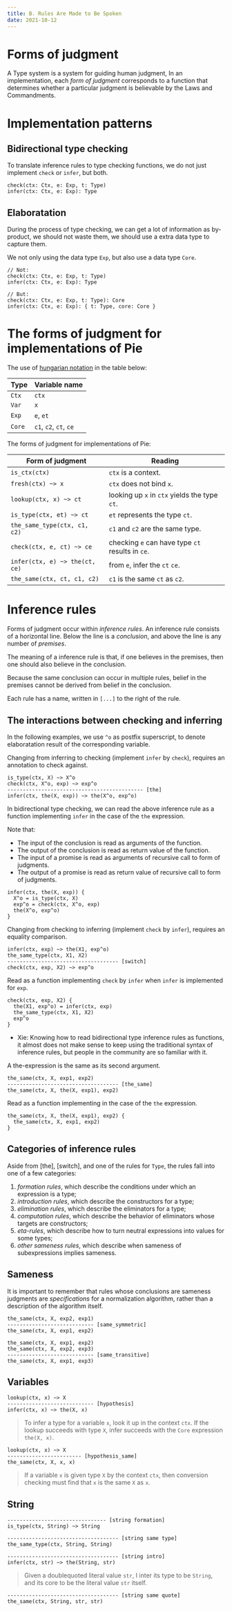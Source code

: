 ```yaml
---
title: B. Rules Are Made to Be Spoken
date: 2021-10-12
---
```


# Forms of judgment

A Type system is a system for guiding human judgment,
In an implementation, each _form of judgment_
corresponds to a function that determines
whether a particular judgment is believable
by the Laws and Commandments.

# Implementation patterns

## Bidirectional type checking

To translate inference rules to type checking functions,
we do not just implement `check` or `infer`, but both.

```
check(ctx: Ctx, e: Exp, t: Type)
infer(ctx: Ctx, e: Exp): Type
```

## Elaboratation

During the process of type checking, we can get a lot of information as by-product,
we should not waste them, we should use a extra data type to capture them.

We not only using the data type `Exp`, but also use a data type `Core`.

```
// Not:
check(ctx: Ctx, e: Exp, t: Type)
infer(ctx: Ctx, e: Exp): Type

// But:
check(ctx: Ctx, e: Exp, t: Type): Core
infer(ctx: Ctx, e: Exp): { t: Type, core: Core }
```

# The forms of judgment for implementations of Pie

The use of [hungarian notation][] in the table below:

| Type   | Variable name          |
| ------ | ---------------------- |
| `Ctx`  | `ctx`                  |
| `Var`  | `x`                    |
| `Exp`  | `e`, `et`              |
| `Core` | `c1`, `c2`, `ct`, `ce` |

[hungarian notation]: https://en.wikipedia.org/wiki/Hungarian_notation

The forms of judgment for implementations of Pie:

| Form of judgment               | Reading                                          |
| ------------------------------ | ------------------------------------------------ |
| `is_ctx(ctx)`                  | `ctx` is a context.                              |
| `fresh(ctx) ~> x`              | `ctx` does not bind `x`.                         |
| `lookup(ctx, x) ~> ct`         | looking up `x` in `ctx` yields the type `ct`.    |
| `is_type(ctx, et) ~> ct`       | `et` represents the type `ct`.                   |
| `the_same_type(ctx, c1, c2)`   | `c1` and `c2` are the same type.                 |
| `check(ctx, e, ct) ~> ce`      | checking `e` can have type `ct` results in `ce`. |
| `infer(ctx, e) ~> the(ct, ce)` | from `e`, infer the `ct` `ce`.                   |
| `the_same(ctx, ct, c1, c2)`    | `c1` is the same `ct` as `c2`.                   |

# Inference rules

Forms of judgment occur within _inference rules_.
An inference rule consists of a horizontal line.
Below the line is a _conclusion_, and above the line
is any number of _premises_.

The meaning of a inference rule is that,
if one believes in the premises,
then one should also believe in the conclusion.

Because the same conclusion can occur in multiple rules,
belief in the premises cannot be derived from belief in the conclusion.

Each rule has a name, written in `[...]` to the right of the rule.

## The interactions between checking and inferring

In the following examples, we use `^o` as postfix superscript,
to denote elaboratation result of the corresponding variable.

Changing from inferring to checking (implement `infer` by `check`),
requires an annotation to check against.

```
is_type(ctx, X) ~> X^o
check(ctx, X^o, exp) ~> exp^o
-------------------------------------------- [the]
infer(ctx, the(X, exp)) ~> the(X^o, exp^o)
```

In bidirectional type checking,
we can read the above inference rule as a function
implementing `infer` in the case of the `the` expression.

Note that:

- The input of the conclusion is read as arguments of the function.
- The output of the conclusion is read as return value of the function.
- The input of a promise is read as arguments of recursive call to form of judgments.
- The output of a promise is read as return value of recursive call to form of judgments.

```
infer(ctx, the(X, exp)) {
  X^o = is_type(ctx, X)
  exp^o = check(ctx, X^o, exp)
  the(X^o, exp^o)
}
```

Changing from checking to inferring (implement `check` by `infer`),
requires an equality comparison.

```
infer(ctx, exp) ~> the(X1, exp^o)
the_same_type(ctx, X1, X2)
------------------------------------ [switch]
check(ctx, exp, X2) ~> exp^o
```

Read as a function implementing `check` by `infer`
when `infer` is implemented for `exp`.

```
check(ctx, exp, X2) {
  the(X1, exp^o) = infer(ctx, exp)
  the_same_type(ctx, X1, X2)
  exp^o
}
```

- Xie: Knowing how to read bidirectional type inference rules as functions,
  it almost does not make sense to keep using the traditional syntax of inference rules,
  but people in the community are so familiar with it.

A the-expression is the same as its second argument.

```
the_same(ctx, X, exp1, exp2)
------------------------------------ [the_same]
the_same(ctx, X, the(X, exp1), exp2)
```

Read as a function implementing in the case of the `the` expression.

```
the_same(ctx, X, the(X, exp1), exp2) {
  the_same(ctx, X, exp1, exp2)
}
```

## Categories of inference rules

Aside from [the], [switch], and one of the rules for `Type`,
the rules fall into one of a few categories:

1. _formation rules_, which describe the conditions under which an expression is a type;
2. _introduction rules_, which describe the constructors for a type;
3. _elimination rules_, which describe the eliminators for a type;
4. _computation rules_, which describe the behavior of eliminators whose targets are constructors;
5. _eta-rules_, which describe how to turn neutral expressions into values for some types;
6. _other sameness rules_, which describe when sameness of subexpressions implies sameness.

## Sameness

It is important to remember that
rules whose conclusions are sameness judgments
are _specifications_ for a normalization algorithm,
rather than a description of the algorithm itself.

```
the_same(ctx, X, exp2, exp1)
---------------------------- [same_symmetric]
the_same(ctx, X, exp1, exp2)
```

```
the_same(ctx, X, exp1, exp2)
the_same(ctx, X, exp2, exp3)
---------------------------- [same_transitive]
the_same(ctx, X, exp1, exp3)
```

## Variables

```
lookup(ctx, x) ~> X
---------------------------- [hypothesis]
infer(ctx, x) ~> the(X, x)
```

> To infer a type for a variable `x`,
> look it up in the context `ctx`.
> If the lookup succeeds with type `X`,
> infer succeeds with the `Core` expression `the(X, x)`.

```
lookup(ctx, x) ~> X
------------------------ [hypothesis_same]
the_same(ctx, X, x, x)
```

> If a variable `x` is given type `X` by the context `ctx`,
> then conversion checking must find that `x` is the same `X` as `x`.

## String

```
-------------------------------- [string formation]
is_type(ctx, String) ~> String
```

```
------------------------------------ [string same type]
the_same_type(ctx, String, String)
```

```
------------------------------------ [string intro]
infer(ctx, str) ~> the(String, str)
```

> Given a doublequoted literal value `str`,
> I inter its type to be `String`,
> and its core to be the literal value `str` itself.

```
------------------------------------ [string same quote]
the_same(ctx, String, str, str)
```
